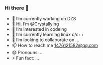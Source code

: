 ### Hi there 👋

<!--
**Crystallying/Crystallying** is a ✨ _special_ ✨ repository because its `README.md` (this file) appears on your GitHub profile.

Here are some ideas to get you started:

- 🔭 I’m currently working on DZS
- 👋 Hi, I’m @Crystallying
- 👀 I’m interested in codeing
- 🌱 I’m currently learning linux c/c++
- 💞️ I’m looking to collaborate on ...
- 📫 How to reach me 1476121582@qq.com
- 😄 Pronouns: ...
- ⚡ Fun fact: ...
-->
- 🔭 I’m currently working on DZS
- 👋 Hi, I’m @Crystallying
- 👀 I’m interested in codeing
- 🌱 I’m currently learning linux c/c++
- 💞️ I’m looking to collaborate on ...
- 📫 How to reach me 1476121582@qq.com
- 😄 Pronouns: ...
- ⚡ Fun fact: ...
